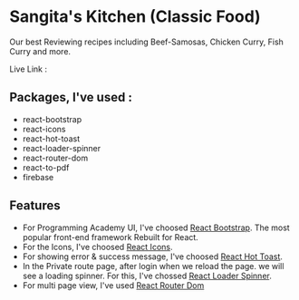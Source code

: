 # Sangita's Kitchen (Classic Food)

Our best Reviewing recipes including Beef-Samosas, Chicken Curry, Fish Curry and more.

Live Link :

## Packages, I've used : 
 - react-bootstrap
 - react-icons
 - react-hot-toast
 - react-loader-spinner
 - react-router-dom
 - react-to-pdf
 - firebase

 ## Features
 - For Programming Academy UI, I've choosed [React Bootstrap](https://react-bootstrap.github.io/). The most popular front-end framework Rebuilt for React.
 - For the Icons, I've choosed [React Icons](https://react-icons.github.io/react-icons/).
 - For showing error & success message, I've choosed [React Hot Toast](https://react-hot-toast.com/).
 - In the Private route page, after login when we reload the page. we will see a loading spinner. For this, I've chossed [React Loader Spinner](https://www.npmjs.com/package/react-loader-spinner).
 - For multi page view, I've used [React Router Dom](https://v5.reactrouter.com/web/guides/quick-start)
